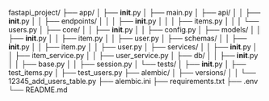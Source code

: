 fastapi_project/
├── app/
│   ├── __init__.py
│   ├── main.py
│   ├── api/
│   │   ├── __init__.py
│   │   ├── endpoints/
│   │   │   ├── __init__.py
│   │   │   ├── items.py
│   │   │   └── users.py
│   ├── core/
│   │   ├── __init__.py
│   │   ├── config.py
│   ├── models/
│   │   ├── __init__.py
│   │   ├── item.py
│   │   ├── user.py
│   ├── schemas/
│   │   ├── __init__.py
│   │   ├── item.py
│   │   ├── user.py
│   ├── services/
│   │   ├── __init__.py
│   │   ├── item_service.py
│   │   ├── user_service.py
│   ├── db/
│   │   ├── __init__.py
│   │   ├── base.py
│   │   ├── session.py
│   └── tests/
│       ├── __init__.py
│       ├── test_items.py
│       ├── test_users.py
├── alembic/
│   ├── versions/
│   │   └── 12345_add_users_table.py
├── alembic.ini
├── requirements.txt
├── .env
└── README.md
